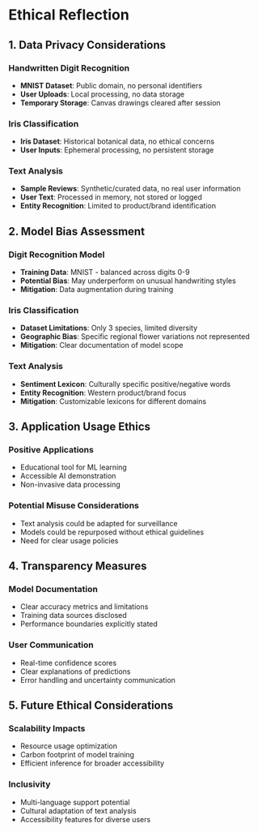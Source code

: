# Ethical Reflection

## 1. Data Privacy Considerations

### Handwritten Digit Recognition
- **MNIST Dataset**: Public domain, no personal identifiers
- **User Uploads**: Local processing, no data storage
- **Temporary Storage**: Canvas drawings cleared after session

### Iris Classification
- **Iris Dataset**: Historical botanical data, no ethical concerns
- **User Inputs**: Ephemeral processing, no persistent storage

### Text Analysis
- **Sample Reviews**: Synthetic/curated data, no real user information
- **User Text**: Processed in memory, not stored or logged
- **Entity Recognition**: Limited to product/brand identification

## 2. Model Bias Assessment

### Digit Recognition Model
- **Training Data**: MNIST - balanced across digits 0-9
- **Potential Bias**: May underperform on unusual handwriting styles
- **Mitigation**: Data augmentation during training

### Iris Classification
- **Dataset Limitations**: Only 3 species, limited diversity
- **Geographic Bias**: Specific regional flower variations not represented
- **Mitigation**: Clear documentation of model scope

### Text Analysis
- **Sentiment Lexicon**: Culturally specific positive/negative words
- **Entity Recognition**: Western product/brand focus
- **Mitigation**: Customizable lexicons for different domains

## 3. Application Usage Ethics

### Positive Applications
- Educational tool for ML learning
- Accessible AI demonstration
- Non-invasive data processing

### Potential Misuse Considerations
- Text analysis could be adapted for surveillance
- Models could be repurposed without ethical guidelines
- Need for clear usage policies

## 4. Transparency Measures

### Model Documentation
- Clear accuracy metrics and limitations
- Training data sources disclosed
- Performance boundaries explicitly stated

### User Communication
- Real-time confidence scores
- Clear explanations of predictions
- Error handling and uncertainty communication

## 5. Future Ethical Considerations

### Scalability Impacts
- Resource usage optimization
- Carbon footprint of model training
- Efficient inference for broader accessibility

### Inclusivity
- Multi-language support potential
- Cultural adaptation of text analysis
- Accessibility features for diverse users